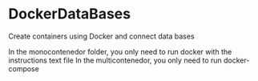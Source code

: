 # DockerDataBases
Create containers using Docker and connect data bases

In the monocontenedor folder, you only need to run docker with the instructions text file
In the multicontenedor, you only need to run docker-compose
